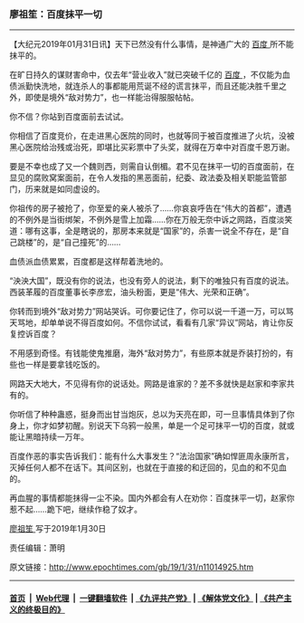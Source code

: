 ### 廖祖笙：百度抹平一切
------------------------

<p>
 【大纪元2019年01月31日讯】天下已然没有什么事情，是神通广大的
 <a href="http://www.epochtimes.com/gb/tag/%E7%99%BE%E5%BA%A6.html">
  百度
 </a>
 所不能抹平的。
</p>
<p>
 在旷日持久的谋财害命中，仅去年“营业收入”就已突破千亿的
 <a href="http://www.epochtimes.com/gb/tag/%E7%99%BE%E5%BA%A6.html">
  百度
 </a>
 ，不仅能为血债派勤快洗地，就连杀人的事都能用荒诞不经的谎言抹平，而且还能决胜千里之外，即使是境外“敌对势力”，也一样能治得服服帖帖。
</p>
<p>
 你不信？你站到百度面前去试试。
</p>
<p>
 你相信了百度竞价，在走进黑心医院的同时，也就等同于被百度推进了火坑，没被黑心医院给治残或治死，即堪比买彩票中了头奖，就得在万幸中对百度千恩万谢。
</p>
<p>
 要是不幸也成了又一个魏则西，则需自认倒楣。君不见在抹平一切的百度面前，在显见的腐败窝案面前，在令人发指的黑恶面前，纪委、政法委及相关职能监管部门，历来就是如同虚设的。
</p>
<p>
 你祖传的房子被抢了，你至爱的亲人被杀了……你哀哀呼告在“伟大的首都”，遭遇的不例外是当街绑架，不例外是雪上加霜……你在万般无奈中诉之网路，百度淡笑道：哪有这事，全是瞎说的，那房本来就是“国家”的，杀害一说全不存在，是“自己跳楼”的，是“自己撞死”的……
</p>
<p>
 血债派血债累累，百度都是这样帮着洗地的。
</p>
<p>
 “泱泱大国”，既没有你的说法，也没有旁人的说法，剩下的唯独只有百度的说法。西装革履的百度董事长李彦宏，油头粉面，更是“伟大、光荣和正确”。
</p>
<p>
 你转而到境外“敌对势力”网站哭诉。可你要记住了，你可以说一千道一万，可以骂天骂地，却单单说不得百度如何。不信你试试，看看有几家“异议”网站，肯让你反复控诉百度？
</p>
<p>
 不用感到奇怪。有钱能使鬼推磨，海外“敌对势力”，有些原本就是乔装打扮的，有些也一样是要拿钱吃饭的。
</p>
<p>
 网路天大地大，不见得有你的说话处。网路是谁家的？差不多就快是赵家和李家共有的。
</p>
<p>
 你听信了种种蛊惑，挺身而出甘当炮灰，总以为天亮在即，可一旦事情具体到了你身上，你才如梦初醒。别说天下乌鸦一般黑，单是一个足可抹平一切的百度，就或能让黑暗持续一万年。
</p>
<p>
 百度作恶的事实告诉我们：能有什么大事发生？“法治国家”确如悍匪周永康所言，灭掉任何人都不在话下。其间区别，也就在于直接的和迂回的，见血的和不见血的。
</p>
<p>
 再血腥的事情都能抹得一尘不染。国内外都会有人在劝你：百度抹平一切，赵家你惹不起……跪下吧，继续作稳了奴才。
</p>
<p>
 <a href="http://www.epochtimes.com/gb/tag/%E5%BB%96%E7%A5%96%E7%AC%99.html">
  廖祖笙
 </a>
 写于2019年1月30日
</p>
<p>
 责任编辑：萧明
</p>

原文链接：http://www.epochtimes.com/gb/19/1/31/n11014925.htm


------------------------
#### [首页](https://github.com/gfw-breaker/banned-news/blob/master/README.md) &nbsp;|&nbsp; [Web代理](https://github.com/labour-camp/helloworld) &nbsp;|&nbsp; [一键翻墙软件](https://github.com/gfw-breaker/nogfw/blob/master/README.md) &nbsp;| [《九评共产党》](https://github.com/gfw-breaker/9ping.md/blob/master/README.md#九评之一评共产党是什么) | [《解体党文化》](https://github.com/gfw-breaker/jtdwh.md/blob/master/README.md) | [《共产主义的终极目的》](https://github.com/gfw-breaker/gczydzjmd.md/blob/master/README.md)

